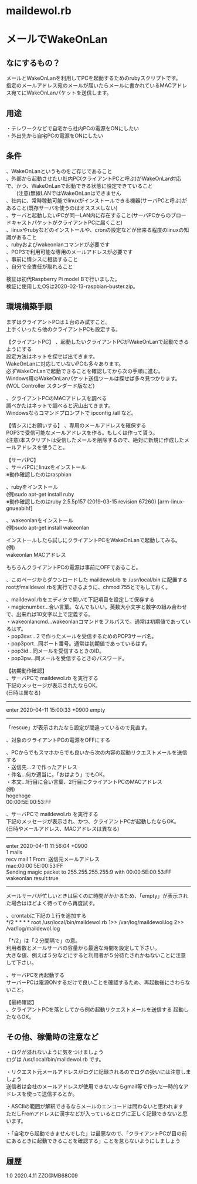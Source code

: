 # maildewol.rb  
メールでWakeOnLan
======================

なにするもの？
------
メールとWakeOnLanを利用してPCを起動するためのrubyスクリプトです。  
指定のメールアドレス宛のメールが届いたらメールに書かれているMACアドレス宛てにWakeOnLanパケットを送信します。  

用途
------
・テレワークなどで自宅から社内PCの電源をONにしたい  
・外出先から自宅PCの電源をONにしたい  

条件
------
、WakeOnLanというものをご存じであること  
、外部から起動させたい社内PC(クライアントPCと呼ぶ)がWakeOnLan対応で、かつ、WakeOnLanで起動できる状態に設定できていること  
　　(注意)無線LANではWakeOnLanはできません  
、社内に、常時稼動可能でlinuxがインストールできる機器(サーバPCと呼ぶ)があること(既存サーバを使うのはオススメしない)  
、サーバと起動したいPCが同一LAN内に存在すること(サーバPCからのブロードキャストパケットがクライアントPCに届くこと)  
、linuxやrubyなどのインストールや、cronの設定などが出来る程度のlinuxの知識があること  
、rubyおよびwakeonlanコマンドが必要です  
、POP3で利用可能な専用のメールアドレスが必要です  
、事前に情シスに相談すること  
、自分で全責任が取れること  

検証は初代Raspberry Pi model Bで行いました。  
検証に使用したOSは2020-02-13-raspbian-buster.zip。  

環境構築手順
------
まずはクライアントPCは１台のみ試すこと。  
上手くいったら他のクライアントPCも設定する。  

【クライアントPC】
、起動したいクライアントPCがWakeOnLanで起動できるようにする  
設定方法はネットを探せば出てきます。  
WakeOnLanに対応していないPCも多々あります。  
必ずWakeOnLanで起動できることを確認してから次の手順に進む。  
Windows用のWakeOnLanパケット送信ツールは探せば多々見つかります。  
(WOL Controller スタンダード版など)  

、クライアントPCのMACアドレスを調べる  
調べかたはネットで調べると沢山出てきます。  
Windowsならコマンドプロンプトで ipconfig /all など。  

【情シスにお願いする】
、専用のメールアドレスを確保する  
POP3で受信可能なメールアドレスを作る。もしくは作って貰う。  
(注意)本スクリプトは受信したメールを削除するので、絶対に新規に作成したメールアドレスを使うこと。  

【サーバPC】  
、サーバPCにlinuxをインストール  
※動作確認したのはraspbian  

、rubyをインストール  
(例)sudo apt-get install ruby  
※動作確認したのはruby 2.5.5p157 (2019-03-15 revision 67260) [arm-linux-gnueabihf]  

、wakeonlanをインストール  
(例)sudo apt-get install wakeonlan  

インストールしたら試しにクライアントPCをWakeOnLanで起動してみる。  
(例)  
wakeonlan MACアドレス  

もちろんクライアントPCの電源は事前にOFFであること。  

、このページからダウンロードした maildewol.rb を /usr/local/bin に配置する  
rootがmaildewol.rbを実行できるように、chmod 755とでもしておく。  

、maildewol.rbをエディタで開いて下記項目を設定して保存する  
・magicnumber…合い言葉。なんでもいい。英数大小文字と数字の組み合わせで、出来れば10文字以上で定義する。  
・wakeonlancmd…wakeonlanコマンドをフルパスで。通常は初期値であっているはず。  
・pop3svr…２で作ったメールを受信するためのPOP3サーバ名。  
・pop3port…同ポート番号。通常は初期値であっているはず。  
・pop3id…同メールを受信するときのID。  
・pop3pw…同メールを受信するときのパスワード。  

【初期動作確認】  
、サーバPCで maildewol.rb を実行する  
下記のメッセージが表示されたならOK。  
(日時は異なる)  
*****  
enter 2020-04-11 15:00:33 +0900
empty
*****  
「rescue」が表示されたなら設定が間違っているので見直す。  

、対象のクライアントPCの電源をOFFにする  

、PCからでもスマホからでも良いから次の内容の起動リクエストメールを送信する  
・送信先…２で作ったアドレス  
・件名…何か適当に。「おはよう」でもOK。  
・本文…1行目に合い言葉、2行目にクライアントPCのMACアドレス  
(例)  
hogehoge  
00:00:5E:00:53:FF  

、サーバPCで maildewol.rb を実行する  
下記のメッセージが表示され、かつ、クライアントPCが起動したならOK。  
(日時やメールアドレス、MACアドレスは異なる)  
*****  
enter 2020-04-11 11:56:04 +0900  
1 mails  
recv mail 1 From: 送信元メールアドレス  
mac:00:00:5E:00:53:FF  
Sending magic packet to 255.255.255.255:9 with 00:00:5E:00:53:FF  
wakeonlan result:true  
*****  

メールサーバが忙しいときは届くのに時間がかかるため、「empty」が表示された場合はほどよく待ってから再度試す。  

、crontabに下記の１行を追加する  
*/2 * * * * root /usr/local/bin/maildewol.rb 1>> /var/log/maildewol.log 2>> /var/log/maildewol.log

「*/2」は「２分間隔で」の意。  
利用者数とメールサーバの容量から最適な時間を設定して下さい。  
大きな値、例えば５分などにすると利用者が５分待たされかねないことに注意して下さい。  

、サーバPCを再起動する  
サーバーPCは電源ONするだけで良いことを確認するため、再起動後にさわらないこと。  

【最終確認】  
、クライアントPCを落としてから例の起動リクエストメールを送信する
起動したならOK。  

その他、稼働時の注意など
------
・ログが溢れないように気をつけましょう  
ログは /usr/local/bin/maildewol.rb です。  

・リクエスト元メールアドレスがログに記録されるのでログの扱いには注意しましょう  
送信者は会社のメールアドレスが使用できないならgmail等で作った一時的なアドレスを使って送信するとか。  

・ASCIIの範囲が解釈できるならメールのエンコードは問わないと思われます  
ただしFromアドレスに漢字などが入っているとログに正しく記録できないと思います。  

・「自宅から起動できませんでした」は最悪なので、「クライアントPCが目の前にあるときに起動できることを確認する」ことを怠らないようにしましょう  

履歴
-----
1.0 2020.4.11 ZZO@MB68C09  
